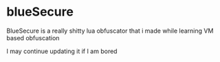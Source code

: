 # blueSecure

BlueSecure is a really shitty lua obfuscator that i made while learning VM based obfuscation

I may continue updating it if I am bored
